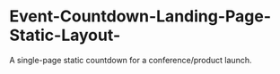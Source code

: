 # Event-Countdown-Landing-Page-Static-Layout-
A single-page static countdown for a conference/product launch.
